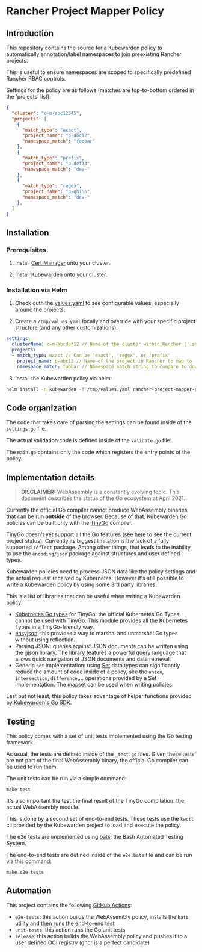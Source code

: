 # Rancher Project Mapper Policy

## Introduction

This repository contains the source for a Kubewarden policy to automatically annotation/label namespaces to join preexisting Rancher projects.

This is useful to ensure namespaces are scoped to specifically predefined Rancher RBAC controls.

Settings for the policy are as follows (matches are top-to-bottom ordered in the 'projects' list):
```json
{
  "cluster": "c-m-abc12345",
  "projects": [
    {
      "match_type": "exact",
      "project_name": "p-abc12",
      "namespace_match": "foobar"
    },
    {
      "match_type": "prefix",
      "project_name": "p-def34",
      "namespace_match": "dev-"
    },
    {
      "match_type": "regex",
      "project_name": "p-ghi56",
      "namespace_match": "dev-"
    }, 
  ]
}
```

## Installation

### Prerequisites

1. Install [Cert Manager](https://cert-manager.io/docs/installation/) onto your cluster.

2. Install [Kubewarden](https://docs.kubewarden.io/quick-start) onto your cluster.

### Installation via Helm

1. Check outh the [values.yaml](./chart/values.yaml) to see configurable values, especially around the projects.

2. Create a `/tmp/values.yaml` locally and override with your specific project structure (and any other customizations):
  ```yaml
  settings:
    clusterName: c-m-abcdef12 // Name of the cluster within Rancher ('.status.clusterName' in the cluster resource)
    projects:
    - match_type: exact // Can be 'exact', 'regex', or 'prefix'
      project_name: p-abc12 // Name of the project in Rancher to map to ('name' in the project resource)
      namespace_match: foobar // Namespace match string to compare to downstream namespaces upon creation
  ```

3. Install the Kubewarden policy via helm:
  ```bash
  helm install -n kubewarden -f /tmp/values.yaml rancher-project-mapper-policy/chart/
  ``` 

## Code organization

The code that takes care of parsing the settings can be found inside of the
`settings.go` file.

The actual validation code is defined inside of the `validate.go` file.

The `main.go` contains only the code which registers the entry points of the
policy.

## Implementation details

> **DISCLAIMER:** WebAssembly is a constantly evolving topic. This document
> describes the status of the Go ecosystem at April 2021.

Currently the official Go compiler cannot produce WebAssembly binaries
that can be run **outside** of the browser. Because of that, Kubewarden Go
policies can be built only with the [TinyGo](https://tinygo.org/) compiler.

TinyGo doesn't yet support all the Go features (see [here](https://tinygo.org/lang-support/)
to see the current project status). Currently its biggest limitation
is the lack of a fully supported `reflect` package. Among other things, that
leads to the inability to use the `encoding/json` package against structures
and user defined types.

Kubewarden policies need to process JSON data like the policy settings and
the actual request received by Kubernetes.
However it's still possible to write a Kubewarden policy by using some 3rd party
libraries.

This is a list of libraries that can be useful when writing a Kubewarden
policy:

* [Kubernetes Go types](https://github.com/kubewarden/k8s-objects) for TinyGo:
  the official Kubernetes Go Types cannot be used with TinyGo. This module provides all the
  Kubernetes Types in a TinyGo-friendly way.
* [easyjson](https://github.com/mailru/easyjson/): this provides a way to
  marshal and unmarshal Go types without using reflection.
* Parsing JSON: queries against JSON documents can be written using the
  [gjson](https://github.com/tidwall/gjson) library. The library features a
  powerful query language that allows quick navigation of JSON documents and
  data retrieval.
* Generic `set` implementation: using [Set](https://en.wikipedia.org/wiki/Set_(abstract_data_type))
  data types can significantly reduce the amount of code inside of a policy,
  see the `union`, `intersection`, `difference`,... operations provided
  by a Set implementation.
  The [mapset](https://github.com/deckarep/golang-set) can be used when writing
  policies.

Last but not least, this policy takes advantage of helper functions provided
by [Kubewarden's Go SDK](https://github.com/kubewarden/policy-sdk-go).

## Testing

This policy comes with a set of unit tests implemented using the Go testing
framework.

As usual, the tests are defined inside of the `_test.go` files. Given these
tests are not part of the final WebAssembly binary, the official Go compiler
can be used to run them.

The unit tests can be run via a simple command:

```shell
make test
```

It's also important the test the final result of the TinyGo compilation:
the actual WebAssembly module.

This is done by a second set of end-to-end tests. These tests use the
`kwctl` cli provided by the Kubewarden project to load and execute
the policy.

The e2e tests are implemented using [bats](https://github.com/bats-core/bats-core):
the Bash Automated Testing System.

The end-to-end tests are defined inside of the `e2e.bats` file and can
be run via this command:

```shell
make e2e-tests
```

## Automation

This project contains the following [GitHub Actions](https://docs.github.com/en/actions):

  * `e2e-tests`: this action builds the WebAssembly policy, installs
    the `bats` utility and then runs the end-to-end test
  * `unit-tests`: this action runs the Go unit tests
  * `release`: this action builds the WebAssembly policy and pushes it to a
    user defined OCI registry ([ghcr](https://ghcr.io) is a perfect candidate)
